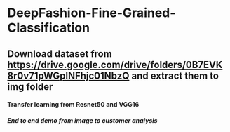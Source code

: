 # DeepFashion-Fine-Grained-Classification

## Download dataset from https://drive.google.com/drive/folders/0B7EVK8r0v71pWGplNFhjc01NbzQ and extract them to img folder

#### Transfer learning from Resnet50 and VGG16

##### End to end demo from image to customer analysis
